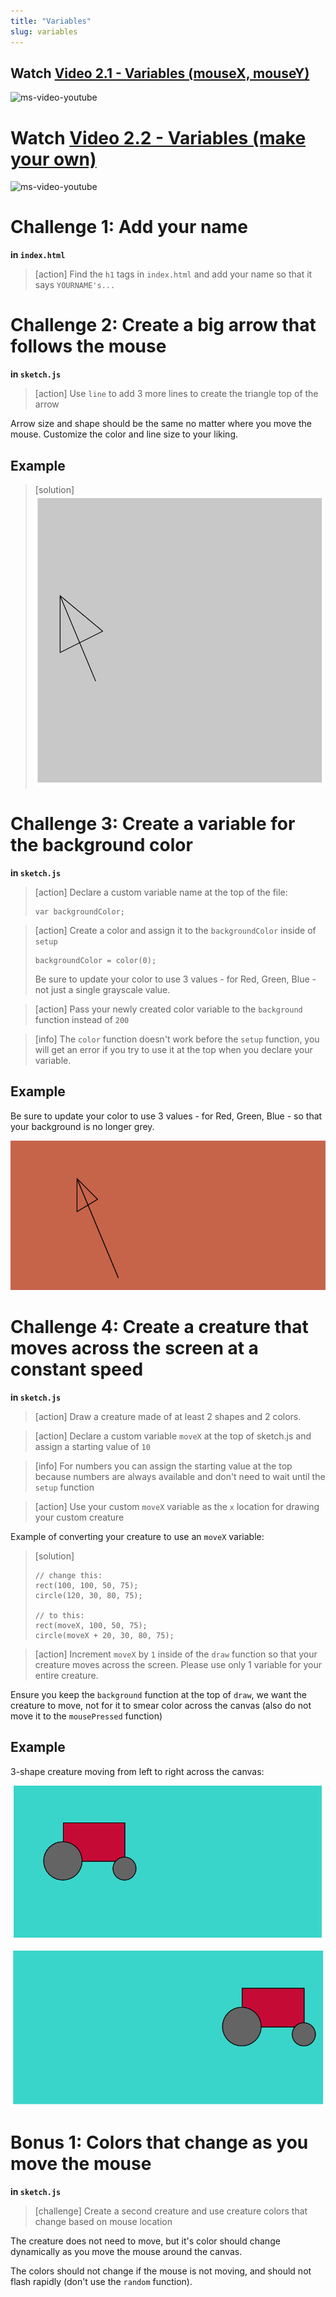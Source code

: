 ```yaml
---
title: "Variables"
slug: variables
---
```


## Watch [Video 2.1 - Variables (mouseX, mouseY)](https://www.youtube.com/watch?v=RnS0YNuLfQQ)

![ms-video-youtube](https://www.youtube.com/watch?v=RnS0YNuLfQQ)

# Watch [Video 2.2 - Variables (make your own)](https://www.youtube.com/watch?v=Bn_B3T_Vbxs)

![ms-video-youtube](https://www.youtube.com/watch?v=Bn_B3T_Vbxs)

# Challenge 1: Add your name

**in `index.html`**

> [action]
> Find the `h1` tags in `index.html` and add your name so that it says `YOURNAME's...`
>

# Challenge 2: Create a big arrow that follows the mouse

**in `sketch.js`**

> [action]
> Use `line` to add 3 more lines to create the triangle top of the arrow
>

Arrow size and shape should be the same no matter where you move the mouse. Customize the color and line size to your liking.

## Example

> [solution]
> ![example arrow](assets/line_arrow.png "example arrow")
>

# Challenge 3: Create a variable for the background color

**in `sketch.js`**

> [action]
> Declare a custom variable name at the top of the file:
>
> ```
> var backgroundColor;
> ```
>

<!--  -->

> [action]
> Create a color and assign it to the `backgroundColor` inside of `setup`
>
> ```
> backgroundColor = color(0);
> ```
>
> Be sure to update your color to use 3 values - for Red, Green, Blue - not just a single grayscale value.
>

<!--  -->

> [action]
> Pass your newly created color variable to the `background` function instead of `200`
>

<!--  -->

> [info]
> The `color` function doesn't work before the `setup` function, you will get an error if you try to use it at the top when you declare your variable.
>

## Example

Be sure to update your color to use 3 values - for Red, Green, Blue - so that your background is no longer grey.

![custom background color](assets/background.png "custom background color")

# Challenge 4: Create a creature that moves across the screen at a constant speed

**in `sketch.js`**

> [action]
> Draw a creature made of at least 2 shapes and 2 colors.
>

<!--  -->

> [action]
> Declare a custom variable `moveX` at the top of sketch.js and assign a starting value of `10`
>

<!--  -->

> [info] For numbers you can assign the starting value at the top because numbers are always available and don't need to wait until the `setup` function
>

<!--  -->

> [action]
> Use your custom `moveX` variable as the `x` location for drawing your custom creature
>

Example of converting your creature to use an `moveX` variable:

> [solution]
>
> ```
> // change this:
> rect(100, 100, 50, 75);
> circle(120, 30, 80, 75);
>
> // to this:
> rect(moveX, 100, 50, 75);
> circle(moveX + 20, 30, 80, 75);
> ```
>

<!--  -->

> [action]
> Increment `moveX` by `1` inside of the `draw` function so that your creature moves across the screen.
> Please use only 1 variable for your entire creature.
>

Ensure you keep the `background` function at the top of `draw`, we want the creature to move, not for it to smear color across the canvas (also do not move it to the `mousePressed` function)

## Example

3-shape creature moving from left to right across the canvas:

![moving creature](assets/moving_creature.png "moving creature")

![moving creature 2](assets/moving_creature_2.png "moving creature 2")

# Bonus 1: Colors that change as you move the mouse

**in `sketch.js`**

> [challenge]
> Create a second creature and use creature colors that change based on mouse location
>

The creature does not need to move, but it's color should change dynamically as you move the mouse around the canvas.

The colors should not change if the mouse is not moving, and should not flash rapidly (don't use the `random` function).
